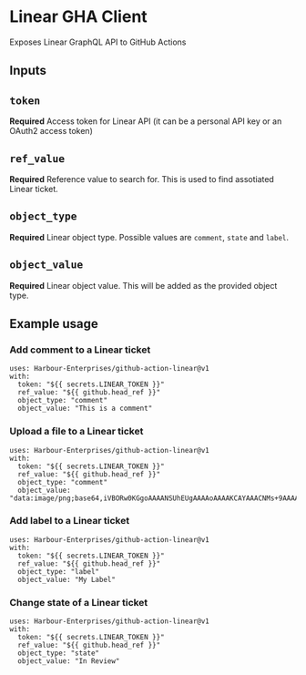 # Linear GHA Client

Exposes Linear GraphQL API to GitHub Actions

## Inputs

## `token`

**Required** Access token for Linear API (it can be a personal API key or an OAuth2 access token)

## `ref_value`

**Required** Reference value to search for. This is used to find assotiated Linear ticket.

## `object_type`

**Required** Linear object type. Possible values are `comment`, `state` and `label`.

## `object_value`

**Required** Linear object value. This will be added as the provided object type.

## Example usage

### Add comment to a Linear ticket

```
uses: Harbour-Enterprises/github-action-linear@v1
with:
  token: "${{ secrets.LINEAR_TOKEN }}"
  ref_value: "${{ github.head_ref }}"
  object_type: "comment"
  object_value: "This is a comment"
```

### Upload a file to a Linear ticket

```
uses: Harbour-Enterprises/github-action-linear@v1
with:
  token: "${{ secrets.LINEAR_TOKEN }}"
  ref_value: "${{ github.head_ref }}"
  object_type: "comment"
  object_value: "data:image/png;base64,iVBORw0KGgoAAAANSUhEUgAAAAoAAAAKCAYAAACNMs+9AAAAFUlEQVR42mP8z8BQz0AEYBxVSF+FABJADveWkH6oAAAAAElFTkSuQmCC"
```

### Add label to a Linear ticket

```
uses: Harbour-Enterprises/github-action-linear@v1
with:
  token: "${{ secrets.LINEAR_TOKEN }}"
  ref_value: "${{ github.head_ref }}"
  object_type: "label"
  object_value: "My Label"
```

### Change state of a Linear ticket

```
uses: Harbour-Enterprises/github-action-linear@v1
with:
  token: "${{ secrets.LINEAR_TOKEN }}"
  ref_value: "${{ github.head_ref }}"
  object_type: "state"
  object_value: "In Review"
```

